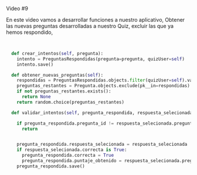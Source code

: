 Video #9

En este video vamos a desarrollar funciones a nuestro aplicativo, Obtener las nuevas
preguntas desarrolladas a nuestro Quiz, excluir las que ya hemos respondido,


```python

  
  def crear_intentos(self, pregunta):
    intento = PreguntasRespondidas(pregunta=pregunta, quizUser=self)
    intento.save()

  def obtener_nuevas_preguntas(self):
    respondidas = PreguntasRespondidas.objects.filter(quizUser=self).values_list('pregunta__pk', flat=True)
    preguntas_restantes = Pregunta.objects.exclude(pk__in=respondidas)
    if not preguntas_restantes.exists():
      return None
    return random.choice(preguntas_restantes)

  def validar_intentos(self, pregunta_respondida, respuesta_selecionada):

    if pregunta_respondida.pregunta_id != respuesta_selecionada.pregunta_id:
      return 


    pregunta_respondida.respuesta_selecionada = respuesta_selecionada
    if respuesta_selecionada.correcta is True:
      pregunta_respondida.correcta = True
      pregunta_respondida.puntaje_obtenido = respuesta_selecionada.pregunta.max_puntaje
    pregunta_respondida.save()

```




